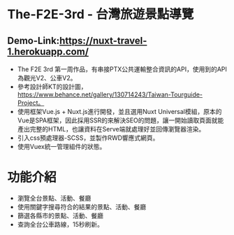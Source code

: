 # The-F2E-3rd - 台灣旅遊景點導覽

## Demo-Link:https://nuxt-travel-1.herokuapp.com/

* The F2E 3rd 第一周作品，有串接PTX公共運輸整合資訊的API，使用到的API為觀光V2、公車V2。
* 參考設計師KT的設計圖，https://www.behance.net/gallery/130714243/Taiwan-Tourguide-Project。
* 使用框架Vue.js + Nuxt.js進行開發，並且選用Nuxt Universal模組，原本的Vue是SPA框架，因此採用SSR的來解決SEO的問題，讓一開始讀取頁面就能產出完整的HTML，也讓資料在Serve端就處理好並回傳瀏覽器渲染。
* 引入css預處理器-SCSS，並製作RWD響應式網頁。
* 使用Vuex統一管理組件的狀態。

# 功能介紹

* 瀏覽全台景點、活動、餐廳
* 使用關鍵字搜尋符合的結果的景點、活動、餐廳
* 篩選各縣市的景點、活動、餐廳
* 查詢全台公車路線，15秒刷新。
